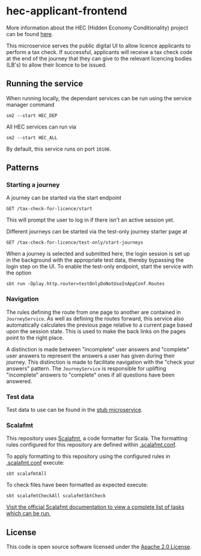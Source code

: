 
# hec-applicant-frontend
More information about the HEC (Hidden Economy Conditionality) project can be found [here](https://www.gov.uk/government/publications/new-tax-checks-on-licence-renewal-applications).

This microservice serves the public digital UI to allow licence applicants to perform a tax check. If 
successful, applicants will receive a tax check code at the end of the journey that they can give 
to the relevant licencing bodies (LB's) to allow their licence to be issued.

## Running the service
When running locally, the dependant services can be run using the service manager command
```
sm2 --start HEC_DEP
```
All HEC services can run via
```
sm2 --start HEC_ALL
```
By default, this service runs on port `10106`.


## Patterns 

### Starting a journey
A journey can be started via the start endpoint
```
GET /tax-check-for-licence/start
```
This will prompt the user to log in if there isn't an active session yet. 

Different journeys can be started via the test-only journey starter page at
```
GET /tax-check-for-licence/test-only/start-journeys
```
When a journey is selected and submitted here, the login session is set up in the background with the appropriate
test data, thereby bypassing the login step on the UI. To enable the test-only endpoint, start the service with 
the option
```
sbt run -Dplay.http.router=testOnlyDoNotUseInAppConf.Routes
```

### Navigation
The rules defining the route from one page to another are contained in `JourneyService`. As well as defining the routes
forward, this service also automatically calculates the previous page relative to a current page based upon the session 
state. This is used to make the back links on the pages point to the right place. 

A distinction is made between "incomplete" user answers and "complete" user answers to represent the answers a user has
given during their journey. This distinction is made to facilitate navigation with the "check your answers" pattern. The
`JourneyService` is responsible for uplifting "incomplete" answers to "complete" ones if all questions have been 
answered. 

### Test data
Test data to use can be found in the [stub microservice](https://github.com/hmrc/hec-stubs).

### Scalafmt
This repository uses [Scalafmt](https://scalameta.org/scalafmt/), a code formatter for Scala. The formatting rules configured for this repository are defined within [.scalafmt.conf](.scalafmt.conf).

To apply formatting to this repository using the configured rules in [.scalafmt.conf](.scalafmt.conf) execute:

 ```
 sbt scalafmtAll
 ```

To check files have been formatted as expected execute:

 ```
 sbt scalafmtCheckAll scalafmtSbtCheck
 ```

[Visit the official Scalafmt documentation to view a complete list of tasks which can be run.](https://scalameta.org/scalafmt/docs/installation.html#task-keys)

## License

This code is open source software licensed under the [Apache 2.0 License]("http://www.apache.org/licenses/LICENSE-2.0.html").
